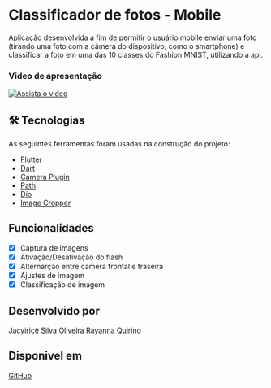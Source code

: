 # Classificador de fotos - Mobile
Aplicação desenvolvida a fim de permitir o usuário mobile enviar uma foto (tirando uma foto com a câmera do dispositivo, como o smartphone) e classificar a foto em uma das 10 classes do Fashion MNIST, utilizando a api.

### Video de apresentação
[![Assista o video](https://i.imgur.com/SdQ5CxC.png)](https://www.youtube.com/watch?v=uQgNeoP9KpY)

## 🛠 Tecnologias

As seguintes ferramentas foram usadas na construção do projeto:

- [Flutter](https://flutter.dev/)
- [Dart](https://dart.dev/)
- [Camera Plugin](https://pub.dev/packages/camera)
- [Path](https://pub.dev/packages/path)
- [Dio](https://pub.dev/packages/dio)
- [Image Cropper](https://pub.dev/packages/image_cropper)

## Funcionalidades
- [x] Captura de imagens
- [x] Ativação/Desativação do flash
- [x] Alternarção entre camera frontal e traseira
- [x] Ajustes de imagem
- [x] Classificação de imagem

## Desenvolvido por
[Jacyiricê Silva Oliveira](https://github.com/jacyirice/)
[Rayanna Quirino](https://github.com/rayannaQuirino)

## Disponivel em 
[GitHub](https://github.com/jacyirice/classificador-de-imagens)